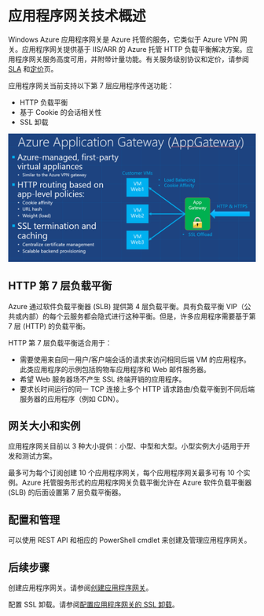 <properties 
   pageTitle="应用程序网关简介 | Windows Azure"
   description="此页提供第 7 层负载平衡的应用程序网关服务概述，包括网关的大小、HTTP 负载平衡、基于 Cookie 的会话相关性和 SSL 卸载。"
   documentationCenter="na"
   services="application-gateway"
   authors="cherylmc"
   manager="jdial"
   editor="tysonn"/>
<tags 
   ms.service="application-gateway" 
   ms.date="06/23/2015"
   wacn.date="07/19/2015"/>

# 应用程序网关技术概述 


Windows Azure 应用程序网关是 Azure 托管的服务，它类似于 Azure VPN 网关。应用程序网关提供基于 IIS/ARR 的 Azure 托管 HTTP 负载平衡解决方案。应用程序网关服务高度可用，并附带计量功能。有关服务级别协议和定价，请参阅 [SLA](/support/legal/sla) 和[定价](/home/features/application-gateway/#price)页。

应用程序网关当前支持以下第 7 层应用程序传送功能：

- HTTP 负载平衡
- 基于 Cookie 的会话相关性
- SSL 卸载

![应用程序网关](./media/application-gateway-introduction/appgateway1.png)

## HTTP 第 7 层负载平衡
Azure 通过软件负载平衡器 (SLB) 提供第 4 层负载平衡。具有负载平衡 VIP（公共或内部）的每个云服务都会隐式进行这种平衡。但是，许多应用程序需要基于第 7 层 (HTTP) 的负载平衡。


HTTP 第 7 层负载平衡适合用于：


- 需要使用来自同一用户/客户端会话的请求来访问相同后端 VM 的应用程序。此类应用程序的示例包括购物车应用程序和 Web 邮件服务器。
- 希望 Web 服务器场不产生 SSL 终端开销的应用程序。
- 要求长时间运行的同一 TCP 连接上多个 HTTP 请求路由/负载平衡到不同后端服务器的应用程序（例如 CDN）。

## 网关大小和实例

应用程序网关目前以 3 种大小提供：小型、中型和大型。小型实例大小适用于开发和测试方案。

最多可为每个订阅创建 10 个应用程序网关，每个应用程序网关最多可有 10 个实例。Azure 托管服务形式的应用程序网关负载平衡允许在 Azure 软件负载平衡器 (SLB) 的后面设置第 7 层负载平衡器。

## 配置和管理

可以使用 REST API 和相应的 PowerShell cmdlet 来创建及管理应用程序网关。

## 后续步骤

创建应用程序网关。请参阅[创建应用程序网关](application-gateway-create-gateway)。

配置 SSL 卸载。请参阅[配置应用程序网关的 SSL 卸载](application-gateway-ssl)。


<!---HONumber=HO63-->
